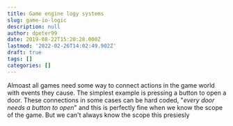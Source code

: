 ```yaml
---
title: Game engine logy systems
slug: game-io-logic
description: null
author: dpeter99
date: 2019-08-22T15:20:28.000Z
lastmod: '2022-02-26T14:02:49.902Z'
draft: true
tags: []
categories: []
---
```


Almoast all games need some way to connect actions in the game world with events they cause. The simplest example is pressing a button to open a door.
These connections in some cases can be hard coded, "*every door needs a button to open*" and this is perfectly fine when we know the scope of the game.
But we can't always know the scope this presiesly
